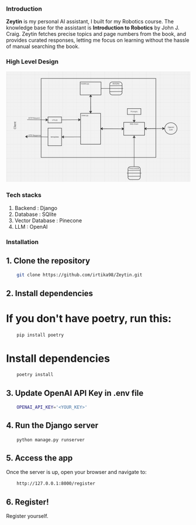 ### Introduction
**Zeytin** is my personal AI assistant, I built for my Robotics course. The knowledge base for the assistant is **Introduction to Robotics** by John J. Craig. Zeytin fetches precise topics and page numbers from the book, and provides curated responses, letting me focus on learning without the hassle of manual searching the book. 
### High Level Design

![architecture ](https://github.com/irtika98/Zeytin/blob/512aebd66d3e0c5eccd1ac205eba6409e310b8af/HLD.png)

### Tech stacks

1. Backend : Django
2. Database : SQlite
3. Vector Database : Pinecone
4. LLM : OpenAI

### Installation

## 1. Clone the repository

```bash
    git clone https://github.com/irtika98/Zeytin.git

```

## 2. Install dependencies

# If you don't have poetry, run this:
```bash
    pip install poetry
```

# Install dependencies
```bash
    poetry install
```

## 3. Update OpenAI API Key in .env file
```bash
    OPENAI_API_KEY='<YOUR_KEY>'
```

## 4. Run the Django server
```bash
    python manage.py runserver
```

## 5. Access the app
Once the server is up, open your browser and navigate to:
```bash
    http://127.0.0.1:8000/register
```

## 6. Register!
Register yourself.



